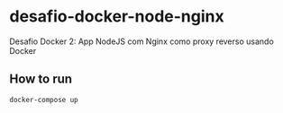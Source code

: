 # desafio-docker-node-nginx
Desafio Docker 2: App NodeJS com Nginx como proxy reverso usando Docker

## How to run
```
docker-compose up
```
